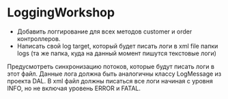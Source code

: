 # LoggingWorkshop

- Добавить логгирование для всех методов customer и order контроллеров.
- Написать свой log target, который будет писать логи в xml file папки logs (та же папка, куда на данный момент пишутся текстовые логи)

Предусмотреть синхронизацию потоков, которые будут писать логи в этот файл.
Данные лога должна быть аналогичны классу LogMessage из проекта DAL.
В xml файл должны писаться все логи начиная с уровня INFO, но не включая уровень ERROR и FATAL.
